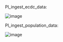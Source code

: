 

Pl_ingest_ecdc_data:

![image](https://github.com/user-attachments/assets/91e151da-e9bc-4c39-9f2a-a75cbe88fdc9)

Pl_ingest_population_data:

![image](https://github.com/user-attachments/assets/e9cde90a-5413-46c2-a4ed-4a862b679daf)




